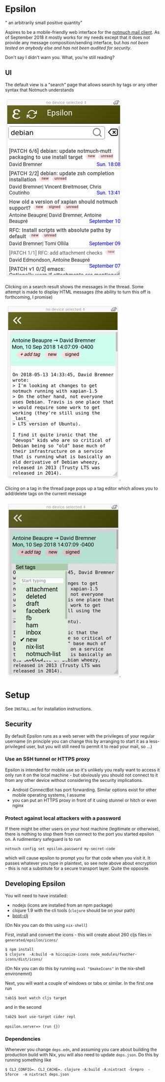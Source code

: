 # Epsilon

" an arbitrarily small positive quantity"

Aspires to be a mobile-friendly web interface for
the [notmuch mail client](https://notmuchmail.org/).  As of September
2018 it mostly works for my needs except that it does not provide any
message composition/sending interface, but *has not been tested on
anybody else and has not been audited for security*.

Don't say I didn't warn you.  What, you're still reading?

## UI

The default view is a "search" page that allows search by tags or any
other syntax that Notmuch understands

![](doc/search.png)

Clicking on a search result shows the messages in the thread.  Some
attempt is made to display HTML messages (the ability to turn this off
is forthcoming, I promise)

![](doc/thread.png)

Clicing on a tag in the thread page pops up a tag editor which allows
you to add/delete tags on the current message

![](doc/tags.png)


# Setup

See `INSTALL.md` for installation instructions.

## Security

By default Epsilon runs as a web server with the privileges of your
regular username (in principle you can change this by arranging to
start it as a less-privileged user, but you will still need to permit
it to read your mail, so ...)

### Use an SSH tunnel or HTTPS proxy

Epsilon is intended for mobile use so it's unlikely you really want to
access it only run it on the local machine - but obviously you should
not connect to it from any other device without considering the
security implications.

* Android ConnectBot has port forwarding.  Similar options exist for
  other mobile operating systems, I assume
* you can put an HTTPS proxy in front of it using stunnel or hitch or
  even nginx

### Protect against local attackers with a password

If there might be other users on your host machine (legitimate or
otherwise), there is nothing to stop them from connect to the port you
started epsilon on.  A rudimentary safeguard is to run

    notnuch config set epsilon.password my-secret-code

which will cause epsilon to prompt you for that code when you visit
it.  It passes whatever you type in plaintext, so see note above about
encryption - this is not a substitute for a secure transport layer.
Quite the opposite.


## Developing Epsilon

You will need to have installed:

* nodejs (icons are installed from an npm package)
* clojure 1.9 with the cli tools (`clojure` should be on your path)
* [boot-clj](http://boot-clj.com/)

(On Nix you can do this using `nix-shell`)

First, install and convert the icons - this will create about 260 cljs
files in `generated/epsilon/icons/`

```
$ npm install
$ clojure  -A:build -m hiccupize-icons node_modules/feather-icons/dist/icons/
```

(On Nix you can do this by running `eval "$makeIcons"` in the nix-shell environemnt)


Next, you will want a couple of windows or tabs or similar.  In the first one run

```
tab1$ boot watch cljs target
```

and in the second

```
tab2$ boot use-target cider repl

epsilon.server=> (run {})
```


### Dependencies

Whenever you change `deps.edn`, and assuming you care about building
the production build with Nix, you will also need to update
`deps.json`.  Do this by running something like

```
$ CLJ_CONFIG=. CLJ_CACHE=. clojure -A:build -A:nixtract -Srepro  -Sforce  -m nixtract deps.json
```
